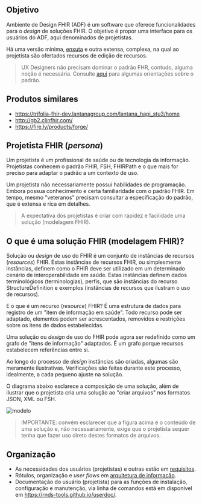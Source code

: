 ## Objetivo

Ambiente de Design FHIR (ADF) é um software que oferece
funcionalidades para o _design_ de soluções FHIR.
O objetivo é propor uma interface para os usuários do ADF,
aqui denominados de projetistas.

Há uma versão mínima, [enxuta](enxuta) e outra extensa, complexa,
na qual ao projetista são ofertados recursos de edição
de recursos. 

> UX Designers não precisam dominar o padrão FHR,
> contudo, alguma noção é necessária. Consulte
> [aqui](documentos/fhir.md) para algumas orientações sobre o padrão.

## Produtos similares

- https://trifolia-fhir-dev.lantanagroup.com/lantana_hapi_stu3/home
- http://gb2.clinfhir.com/
- https://fire.ly/products/forge/

## Projetista FHIR (_persona_)

Um projetista é um profissional de saúde ou de tecnologia da informação.
Projetistas conhecem o padrão FHIR, FSH, FHIRPath e o que mais for
preciso para adaptar o padrão a um contexto de uso.

Um projetista não necessariamente possui habilidades de programação.
Embora possua conhecimento e certa familiaridade com o padrão FHIR.
Em tempo, mesmo "veteranos" precisam consultar a especificação
do padrão, que é extensa e rica em detalhes.

> A expectativa dos projetistas é criar com rapidez e facilidade uma solução (modelagem FHIR).

## O que é uma solução FHIR (modelagem FHIR)?

Solução ou _design_ de uso do FHIR é um conjunto de instâncias de recursos (_resources_) FHIR.
Estas instâncias de recursos FHIR, ou simplesmente instâncias, definem como o FHIR deve
ser utilizado em um determinado cenário de interoperabilidade em saúde. Estas instâncias
definem dados terminológicos (terminologias), perfis, que são instâncias do recurso StructureDefinition e exemplos (instâncias de recursos que ilustram o uso de recursos).

E o que é um recurso (_resource_) FHIR?
É uma estrutura de dados para registro de um "item de informação em saúde".
Todo recurso pode ser adaptado, elementos podem ser acrescentados, removidos e
restrições sobre os itens de dados estabelecidas.

Uma solução ou _design_ de uso do FHIR pode agora ser redefinido como
um grafo de "itens de informação" adaptados. É um grafo porque recursos
estabelecem referências entre si.

Ao longo do processo de _design_ instâncias são criadas, algumas
são meramente ilustrativas. Verificações são feitas durante este processo,
idealmente, a cada pequeno ajuste na solução.

O diagrama abaixo esclarece a composição de uma solução, além de ilustrar
que o projetista cria uma solução ao "criar arquivos" nos formatos JSON, XML ou FSH.

![modelo](http://www.plantuml.com/plantuml/proxy?cache=no&src=https://raw.githubusercontent.com/rnds-tools/gui/main/diagramas/dominio.puml)

> IMPORTANTE: convém esclarecer que a figura acima é o conteúdo
> de uma solução e, não necessariamente, exige que o projetista sequer tenha
> que fazer uso direto destes formatos de arquivos.

## Organização

- As necessidades dos usuários (projetistas) e outras estão em [requisitos](documentos/requisitos.md).
- Rótulos, organização e _user flows_ em [arquitetura de informação](documentos/arquitetura-informacao.md).
- Documentação do usuário (projetista) para as funções de instalação, configuração e manutenção, via linha de comandos está em disponível em https://rnds-tools.github.io/userdoc/.
